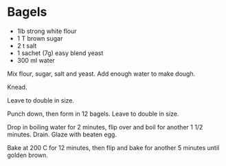 # Bagels

* 1lb strong white flour
* 1 T brown sugar
* 2 t salt
* 1 sachet (7g) easy blend yeast 
* 300 ml water

Mix flour, sugar, salt and yeast.  Add enough water to make dough.  

Knead.

Leave to double in size.  

Punch down, then form in 12 bagels.  Leave to double in size.

Drop in boiling water for 2 minutes, flip over and boil for another 1 1/2 minutes.  Drain.  Glaze with beaten egg.

Bake at 200 C for 12 minutes, then flip and bake for another 5 minutes until golden brown.


